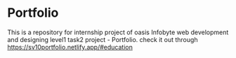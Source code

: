 # Portfolio
This is a repository for internship project of oasis Infobyte  web development and designing level1 task2  project - Portfolio.
check it out through https://sv10portfolio.netlify.app/#education
